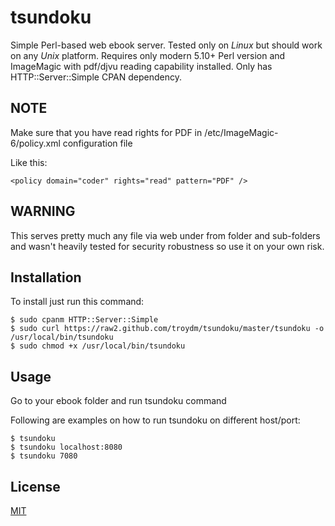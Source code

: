 # tsundoku
Simple Perl-based web ebook server.
Tested only on *Linux* but should work on any *Unix* platform.
Requires only modern 5.10+ Perl version and ImageMagic with pdf/djvu reading capability installed.
Only has HTTP::Server::Simple CPAN dependency.

## NOTE

Make sure that you have read rights for PDF in /etc/ImageMagic-6/policy.xml configuration file

Like this:

    <policy domain="coder" rights="read" pattern="PDF" />


## WARNING

This serves pretty much any file via web under from folder and sub-folders and wasn't heavily tested for security robustness so use it on your own risk.

## Installation

To install just run this command:

    $ sudo cpanm HTTP::Server::Simple
    $ sudo curl https://raw2.github.com/troydm/tsundoku/master/tsundoku -o /usr/local/bin/tsundoku
    $ sudo chmod +x /usr/local/bin/tsundoku

## Usage

Go to your ebook folder and run tsundoku command

Following are examples on how to run tsundoku on different host/port:

    $ tsundoku
    $ tsundoku localhost:8080
    $ tsundoku 7080


## License 

[MIT](http://opensource.org/licenses/MIT)
